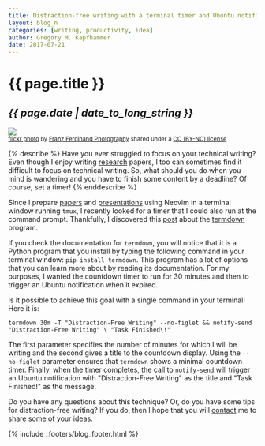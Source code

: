 ```yaml
---
title: Distraction-free writing with a terminal timer and Ubuntu notifications
layout: blog_n
categories: [writing, productivity, idea]
author: Gregory M. Kapfhammer
date: 2017-07-21
---
```


# {{ page.title }}
## <em>{{ page.date | date_to_long_string }}</em>

<a title="Train of Hope, Frankfurt, Germany" href="https://flickr.com/photos/121184747@N06/20994094828"><img class="img-responsive-tight" src="https://farm1.static.flickr.com/694/20994094828_38e0fd6a4e_z.jpg" /></a><br /><small><a title="Train of Hope, Frankfurt, Germany" href="https://flickr.com/photos/121184747@N06/20994094828">flickr photo</a> by <a href="https://flickr.com/people/121184747@N06">Franz Ferdinand Photography</a> shared under a <a href="https://creativecommons.org/licenses/by-nc/2.0/">CC (BY-NC) license</a> </small>

{% describe %}
Have you ever struggled to focus on your technical writing? Even though I enjoy writing
[research]({{site.baseurl}}research/) papers, I too can sometimes find it difficult to focus on technical writing. So,
what should you do when you mind is wandering and you have to finish some content by a deadline? Of course, set a timer!
{% enddescribe %}

Since I prepare [papers]({{site.baseurl}}research/papers/) and [presentations]({{site.baseurl}}research/presentations/)
using Neovim in a terminal window running `tmux`, I recently looked for a timer that I could also run at the command
prompt. Thankfully, I discovered this
[post](http://www.slashgeek.net/2016/10/25/termdown-cli-countdown-timer-stopwatch/) about the
[termdown](https://github.com/trehn/termdown) program.

If you check the documentation for `termdown`, you will notice that it is a Python program that you install by typing
the following command in your terminal window: `pip install termdown`. This program has a lot of options that you can
learn more about by reading its documentation. For my purposes, I wanted the countdown timer to run for 30 minutes and
then to trigger an Ubuntu notification when it expired.

Is it possible to achieve this goal with a single command in your terminal! Here it is:

```
termdown 30m -T "Distraction-Free Writing" --no-figlet && notify-send "Distraction-Free Writing" \ "Task Finished\!"
```

The first parameter specifies the number of minutes for which I will be writing and the second gives a title to the
countdown display. Using the `--no-figlet` parameter ensures that `termdown` shows a minimal countdown timer. Finally,
when the timer completes, the call to `notify-send` will trigger an Ubuntu notification with "Distraction-Free Writing"
as the title and "Task Finished!" as the message.

Do you have any questions about this technique? Or, do you have some tips for distraction-free writing? If you do, then
I hope that you will [contact]({{site.baseurl}}contact/) me to share some of your ideas.

{% include _footers/blog_footer.html %}
